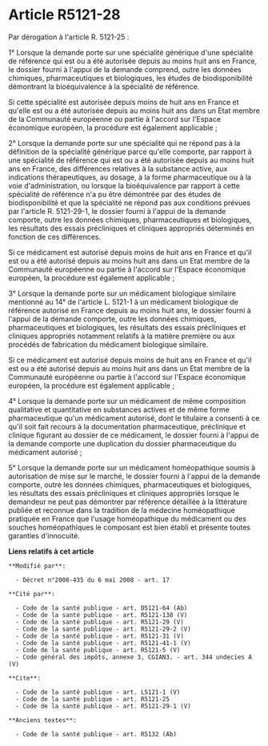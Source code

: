# Article R5121-28

Par dérogation à l'article R. 5121-25 : 

1° Lorsque la demande porte sur une spécialité générique d'une spécialité de référence qui est ou a été autorisée depuis au
moins huit ans en France, le dossier fourni à l'appui de la demande comprend, outre les données chimiques, pharmaceutiques et
biologiques, les études de biodisponibilité démontrant la bioéquivalence à la spécialité de référence. 

Si cette spécialité est autorisée depuis moins de huit ans en France et qu'elle est ou a été autorisée depuis au moins huit
ans dans un Etat membre de la Communauté européenne ou partie à l'accord sur l'Espace économique européen, la procédure est
également applicable ; 

2° Lorsque la demande porte sur une spécialité qui ne répond pas à la définition de la spécialité générique parce qu'elle
comporte, par rapport à une spécialité de référence qui est ou a été autorisée depuis au moins huit ans en France, des
différences relatives à la substance active, aux indications thérapeutiques, au dosage, à la forme pharmaceutique ou à la
voie d'administration, ou lorsque la bioéquivalence par rapport à cette spécialité de référence n'a pu être démontrée par des
études de biodisponibilité et que la spécialité ne répond pas aux conditions prévues par l'article R. 5121-29-1, le dossier
fourni à l'appui de la demande comporte, outre les données chimiques, pharmaceutiques et biologiques, les résultats des
essais précliniques et cliniques appropriés déterminés en fonction de ces différences. 

Si ce médicament est autorisé depuis moins de huit ans en France et qu'il est ou a été autorisé depuis au moins huit ans dans
un Etat membre de la Communauté européenne ou partie à l'accord sur l'Espace économique européen, la procédure est également
applicable ; 

3° Lorsque la demande porte sur un médicament biologique similaire mentionné au 14° de l'article L. 5121-1 à un médicament
biologique de référence autorisé en France depuis au moins huit ans, le dossier fourni à l'appui de la demande comporte,
outre les données chimiques, pharmaceutiques et biologiques, les résultats des essais précliniques et cliniques appropriés
notamment relatifs à la matière première ou aux procédés de fabrication du médicament biologique similaire. 

Si ce médicament est autorisé depuis moins de huit ans en France et qu'il est ou a été autorisé depuis au moins huit ans dans
un Etat membre de la Communauté européenne ou partie à l'accord sur l'Espace économique européen, la procédure est également
applicable ; 

4° Lorsque la demande porte sur un médicament de même composition qualitative et quantitative en substances actives et de
même forme pharmaceutique qu'un médicament autorisé, dont le titulaire a consenti à ce qu'il soit fait recours à la
documentation pharmaceutique, préclinique et clinique figurant au dossier de ce médicament, le dossier fourni à l'appui de la
demande comporte une duplication du dossier pharmaceutique du médicament autorisé ; 

5° Lorsque la demande porte sur un médicament homéopathique soumis à autorisation de mise sur le marché, le dossier fourni à
l'appui de la demande comporte, outre les données chimiques, pharmaceutiques et biologiques, les résultats des essais
précliniques et cliniques appropriés lorsque le demandeur ne peut pas démontrer par référence détaillée à la littérature
publiée et reconnue dans la tradition de la médecine homéopathique pratiquée en France que l'usage homéopathique du
médicament ou des souches homéopathiques le composant est bien établi et présente toutes garanties d'innocuité.

**Liens relatifs à cet article**

	**Modifié par**:

	  - Décret n°2008-435 du 6 mai 2008 - art. 17

	**Cité par**:

	  - Code de la santé publique - art. D5121-64 (Ab)
	  - Code de la santé publique - art. R5121-138 (V)
	  - Code de la santé publique - art. R5121-29 (V)
	  - Code de la santé publique - art. R5121-29-2 (V)
	  - Code de la santé publique - art. R5121-31 (V)
	  - Code de la santé publique - art. R5121-41-1 (V)
	  - Code de la santé publique - art. R5121-5 (V)
	  - Code général des impôts, annexe 3, CGIAN3. - art. 344 undecies A (V)

	**Cite**:

	  - Code de la santé publique - art. L5121-1 (V)
	  - Code de la santé publique - art. R5121-25
	  - Code de la santé publique - art. R5121-29-1 (V)

	**Anciens textes**:

	  - Code de la santé publique - art. R5132 (Ab)
